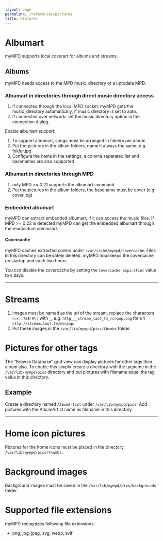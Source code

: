 ```yaml
---
layout: page
permalink: /references/pictures
title: Pictures
---
```


# Albumart

myMPD supports local coverart for albums and streams.

## Albums

myMPD needs access to the MPD music_directory or a uptodate MPD.

### Albumart in directories through direct music directory access

1. If connected through the local MPD socket: myMPD gets the music_directory automatically, if music directory is set to auto.
2. If connected over network: set the music directory option in the connection dialog.

Enable albumart support:

1. To support albumart, songs must be arranged in folders per album.
2. Put the pictures in the album folders, name it always the same, e.g. folder.jpg
3. Configure the name in the settings, a comma separated list and basenames are also supported

### Albumart in directories through MPD

1. only MPD >= 0.21 supports the albumart command
2. Put the pictures in the album folders, the basename must be cover (e.g. cover.jpg)

### Embedded albumart

myMPD can extract embedded albumart, if it can access the music files. If MPD >= 0.22 is detected myMPD can get the embedded albumart through the readpicture command.

#### Covercache

myMPD caches extracted covers under `/var/cache/mympd/covercache`. Files in this directory can be safely deleted. myMPD houskeeps the covercache on startup and each two hours.

You can disable the covercache by setting the `Covercache expiration` value to `0` days.

***

# Streams

1. Images must be named as the uri of the stream, replace the characters `<>/.:?&$!#\|` with `_`, e.g. `http___stream_laut_fm_nonpop.png` for uri `http://stream.laut.fm/nonpop`.
2. Put these images in the `/var/lib/mympd/pics/thumbs` folder.

# Pictures for other tags

The "Browse Database" grid view can display pictures for other tags than album also. To enable this simply create a directory with the tagname in the `/var/lib/mympd/pics` directory and put pictures with filename equal the tag value in this directory.

## Example

Create a directory named `AlbumArtist` under `/var/lib/mympd/pics`. Add pictures with the AlbumArtist name as filename in this directory.

***

# Home icon pictures

Pictures for the home icons must be placed in the directory `/var/lib/mympd/pics/thumbs`.

# Background images

Background images must be saved in the `/var/lib/mympd/pics/backgrounds` folder.

# Supported file extensions

myMPD recognizes following file extensions:

- png, jpg, jpeg, svg, webp, avif
